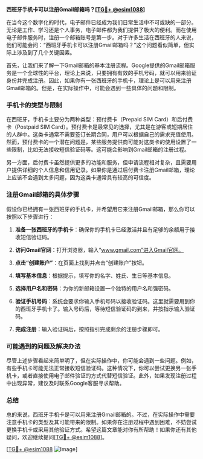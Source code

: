 **西班牙手机卡可以注册Gmail邮箱吗？[[TG💪+ @esim1088](https://t.me/s/esim1088)]**

在当今这个数字化的时代，电子邮件已经成为我们日常生活中不可或缺的一部分。无论是工作、学习还是个人事务，电子邮件都为我们提供了极大的便利。而在使用电子邮件服务时，注册一个邮箱账号是第一步。对于许多生活在西班牙的人来说，他们可能会问：“西班牙手机卡可以注册Gmail邮箱吗？”这个问题看似简单，但实际上涉及到了几个关键因素。

首先，让我们来了解一下Gmail邮箱的基本注册流程。Google提供的Gmail邮箱服务是一个全球性的平台，理论上来说，只要拥有有效的手机号码，就可以用来验证身份并完成注册。因此，如果你有一张西班牙的手机卡，理论上是可以用来注册Gmail邮箱的。但是，在实际操作中，可能会遇到一些具体的问题和限制。

### 手机卡的类型与限制

在西班牙，手机卡主要分为两种类型：预付费卡（Prepaid SIM Card）和后付费卡（Postpaid SIM Card）。预付费卡是最常见的选择，尤其是在游客或短期居住的人群中。这类卡通常不需要签订长期合同，用户可以根据自己的需求充值使用。然而，预付费卡的一个潜在问题是，某些服务提供商可能对这类卡的使用设置了一些限制，比如无法接收短信验证码等。这可能会影响到Gmail邮箱的注册过程。

另一方面，后付费卡虽然提供更多的功能和服务，但申请流程相对复杂，且需要用户提供详细的个人信息和信用记录。如果你是通过后付费卡注册Gmail邮箱，理论上应该不会遇到太多问题，因为这类卡通常具有较高的可信度。

### 注册Gmail邮箱的具体步骤

假设你已经拥有一张西班牙的手机卡，并希望用它来注册Gmail邮箱，那么你可以按照以下步骤进行：

1. **准备一张西班牙的手机卡**：确保你的手机卡已经激活并且有足够的余额用于接收短信验证码。
   
2. **访问Gmail官网**：打开浏览器，输入“www.gmail.com”进入Gmail官网。

3. **点击“创建账户”**：在页面上找到并点击“创建账户”按钮。

4. **填写基本信息**：根据提示，填写你的名字、姓氏、生日等基本信息。

5. **选择用户名和密码**：为你的新邮箱设置一个独特的用户名和强密码。

6. **验证手机号码**：系统会要求你输入手机号码以接收验证码。这里就需要用到你的西班牙手机卡了。输入号码后，等待短信验证码的到来，并按指示输入验证码。

7. **完成注册**：输入验证码后，按照指引完成剩余的注册步骤即可。

### 可能遇到的问题及解决办法

尽管上述步骤看起来简单明了，但在实际操作中，你可能会遇到一些问题。例如，有些手机卡可能无法正常接收短信验证码。这种情况下，你可以尝试更换另一张手机卡，或者直接使用电子邮件验证的方式代替短信验证。此外，如果发现注册过程中出现异常，建议及时联系Google客服寻求帮助。

### 总结

总的来说，西班牙手机卡是可以用来注册Gmail邮箱的。不过，在实际操作中需要注意手机卡的类型及其可能带来的限制。如果你在注册过程中遇到困难，不妨尝试更换手机卡或采用其他验证方式。希望这篇文章能对你有所帮助！如果你还有其他疑问，欢迎继续提问[[TG💪+ @esim1088](https://t.me/s/esim1088)]。

[[TG💪+ @esim1088](https://t.me/s/esim1088) ![Image](https://i.postimg.cc/4NQfJmqS/Snipaste-2025-05-13-00-14-12.png)]